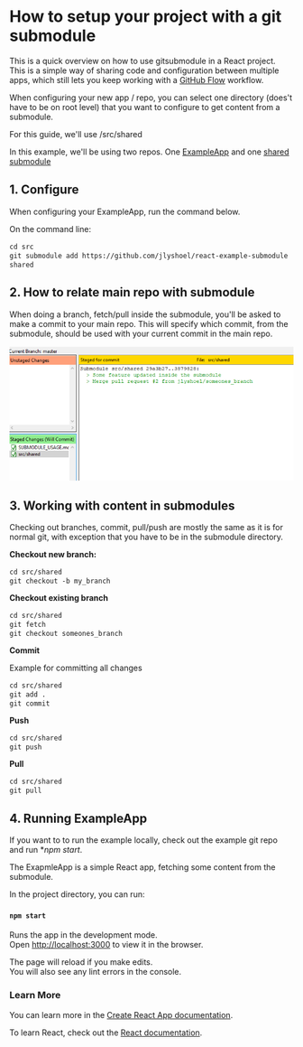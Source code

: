 # How to setup your project with a git submodule

This is a quick overview on how to use gitsubmodule in a React project. This is a simple way of sharing code and configuration between multiple apps, which still lets you keep working with a [GitHub Flow](https://guides.github.com/introduction/flow/) workflow.

When configuring your new app / repo, you can select one directory (does't have to be on root level) that you want to configure to get content from a submodule. 

For this guide, we'll use /src/shared

In this example, we'll be using two repos. One [ExampleApp](https://github.com/jlyshoel/react-example-app) and one [shared submodule](https://github.com/jlyshoel/react-example-submodule) 


## 1. Configure

When configuring your ExampleApp, run the command below. 

On the command line: 
```
cd src
git submodule add https://github.com/jlyshoel/react-example-submodule shared
```

## 2. How to relate main repo with submodule

When doing a branch, fetch/pull inside the submodule, you'll be asked to make a commit to your main repo. This will specify which commit, from the submodule, should be used with your current commit in the main repo. 

![Commit from main repo](mainrepocommit.png)

## 3. Working with content in submodules

Checking out branches, commit, pull/push are mostly the same as it is for normal git, with exception that you have to be in the submodule directory.


**Checkout new branch:**
```
cd src/shared
git checkout -b my_branch
```

**Checkout existing branch**
```
cd src/shared
git fetch
git checkout someones_branch
```

**Commit**

Example for committing all changes

```
cd src/shared
git add .
git commit
```


**Push**

```
cd src/shared
git push
```

**Pull**

```
cd src/shared
git pull
```


## 4. Running ExampleApp

If you want to to run the example locally, check out the example git repo and run **npm start*.

The ExapmleApp is a simple React app, fetching some content from the submodule.

In the project directory, you can run:

#### `npm start`

Runs the app in the development mode.<br />
Open [http://localhost:3000](http://localhost:3000) to view it in the browser.

The page will reload if you make edits.<br />
You will also see any lint errors in the console.

### Learn More

You can learn more in the [Create React App documentation](https://facebook.github.io/create-react-app/docs/getting-started).

To learn React, check out the [React documentation](https://reactjs.org/).
